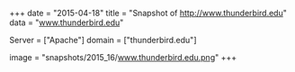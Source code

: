 
+++
date = "2015-04-18"
title = "Snapshot of http://www.thunderbird.edu"
data = "www.thunderbird.edu"

Server = ["Apache"]
domain = ["thunderbird.edu"]

  image = "snapshots/2015_16/www.thunderbird.edu.png"
+++
#
